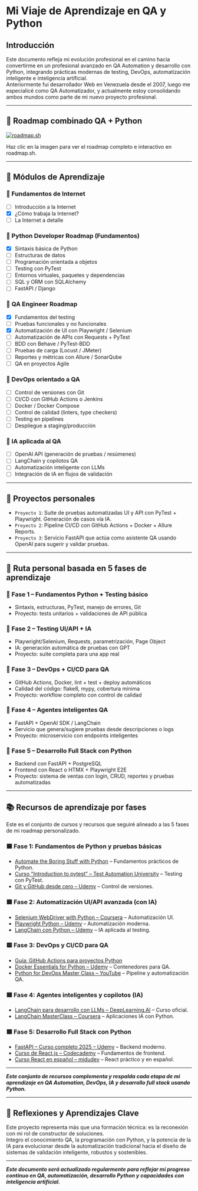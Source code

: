 # Mi Viaje de Aprendizaje en QA y Python

## Introducción

Este documento refleja mi evolución profesional en el camino hacia convertirme en un profesional avanzado en QA Automation y desarrollo con Python, integrando prácticas modernas de testing, DevOps, automatización inteligente e inteligencia artificial.  
Anteriormente fui desarrollador Web en Venezuela desde el 2007, luego me especialicé como QA Automatizador, y actualmente estoy consolidando ambos mundos como parte de mi nuevo proyecto profesional.

---

## 🧭 Roadmap combinado QA + Python

[![roadmap.sh](https://roadmap.sh/card/tall/65ed0aa273b4b18a31f714cb?variant=dark&roadmaps=qa%2Cpython)](https://roadmap.sh)

Haz clic en la imagen para ver el roadmap completo e interactivo en roadmap.sh.

---

## 🧱 Módulos de Aprendizaje

### 📡 Fundamentos de Internet
- [ ] Introducción a la Internet
- [x] ¿Cómo trabaja la Internet?
- [ ] La Internet a detalle

### 🐍 Python Developer Roadmap (Fundamentos)
- [x] Sintaxis básica de Python
- [ ] Estructuras de datos
- [ ] Programación orientada a objetos
- [ ] Testing con PyTest
- [ ] Entornos virtuales, paquetes y dependencias
- [ ] SQL y ORM con SQLAlchemy
- [ ] FastAPI / Django

### 🧪 QA Engineer Roadmap
- [x] Fundamentos del testing
- [ ] Pruebas funcionales y no funcionales
- [x] Automatización de UI con Playwright / Selenium
- [ ] Automatización de APIs con Requests + PyTest
- [ ] BDD con Behave / PyTest-BDD
- [ ] Pruebas de carga (Locust / JMeter)
- [ ] Reportes y métricas con Allure / SonarQube
- [ ] QA en proyectos Agile

### 🧰 DevOps orientado a QA
- [ ] Control de versiones con Git
- [ ] CI/CD con GitHub Actions o Jenkins
- [ ] Docker / Docker Compose
- [ ] Control de calidad (linters, type checkers)
- [ ] Testing en pipelines
- [ ] Despliegue a staging/producción

### 🧠 IA aplicada al QA
- [ ] OpenAI API (generación de pruebas / resúmenes)
- [ ] LangChain y copilotos QA
- [ ] Automatización inteligente con LLMs
- [ ] Integración de IA en flujos de validación

---

## 💼 Proyectos personales

- `Proyecto 1`: Suite de pruebas automatizadas UI y API con PyTest + Playwright. Generación de casos vía IA.
- `Proyecto 2`: Pipeline CI/CD con GitHub Actions + Docker + Allure Reports.
- `Proyecto 3`: Servicio FastAPI que actúa como asistente QA usando OpenAI para sugerir y validar pruebas.

---

## 🧭 Ruta personal basada en 5 fases de aprendizaje

### 🔹 Fase 1 – Fundamentos Python + Testing básico
- Sintaxis, estructuras, PyTest, manejo de errores, Git
- Proyecto: tests unitarios + validaciones de API pública

### 🔹 Fase 2 – Testing UI/API + IA
- Playwright/Selenium, Requests, parametrización, Page Object
- IA: generación automática de pruebas con GPT
- Proyecto: suite completa para una app real

### 🔹 Fase 3 – DevOps + CI/CD para QA
- GitHub Actions, Docker, lint + test + deploy automáticos
- Calidad del código: flake8, mypy, cobertura mínima
- Proyecto: workflow completo con control de calidad

### 🔹 Fase 4 – Agentes inteligentes QA
- FastAPI + OpenAI SDK / LangChain
- Servicio que genera/sugiere pruebas desde descripciones o logs
- Proyecto: microservicio con endpoints inteligentes

### 🔹 Fase 5 – Desarrollo Full Stack con Python
- Backend con FastAPI + PostgreSQL
- Frontend con React o HTMX + Playwright E2E
- Proyecto: sistema de ventas con login, CRUD, reportes y pruebas automatizadas

---
## 📚 Recursos de aprendizaje por fases

Este es el conjunto de cursos y recursos que seguiré alineado a las 5 fases de mi roadmap personalizado.

### 🟦 Fase 1: Fundamentos de Python y pruebas básicas
- [Automate the Boring Stuff with Python](https://automatetheboringstuff.com/) – Fundamentos prácticos de Python.
- [Curso "Introduction to pytest" – Test Automation University](https://testautomationu.applitools.com/pytest-tutorial/) – Testing con PyTest.
- [Git y GitHub desde cero – Udemy](https://www.udemy.com/course/git-y-github-desde-cero/) – Control de versiones.

### 🟩 Fase 2: Automatización UI/API avanzada (con IA)
- [Selenium WebDriver with Python – Coursera](https://www.coursera.org/learn/selenium-webdriver-python) – Automatización UI.
- [Playwright Python – Udemy](https://www.udemy.com/course/playwright-python-automation-testing-from-zero-to-expert/) – Automatización moderna.
- [LangChain con Python – Udemy](https://www.udemy.com/course/langchain-with-python-bootcamp/) – IA aplicada al testing.

### 🟨 Fase 3: DevOps y CI/CD para QA
- [Guía: GitHub Actions para proyectos Python](https://pyimagesearch.com/2024/09/30/introduction-to-github-actions-for-python-projects/)
- [Docker Essentials for Python – Udemy](https://www.udemy.com/course/docker-essentials-for-python-developers/) – Contenedores para QA.
- [Python for DevOps Master Class – YouTube](https://www.youtube.com/watch?v=kwZNpieUreA) – Pipeline y automatización QA.

### 🟥 Fase 4: Agentes inteligentes y copilotos (IA)
- [LangChain para desarrollo con LLMs – DeepLearning.AI](https://www.deeplearning.ai/short-courses/langchain-for-llm-application-development/) – Curso oficial.
- [LangChain MasterClass – Coursera](https://www.coursera.org/learn/packt-langchain-masterclass-build-15-openai-and-llama-2-llm-apps-using-pyt-s2uus) – Aplicaciones IA con Python.

### 🟪 Fase 5: Desarrollo Full Stack con Python
- [FastAPI – Curso completo 2025 – Udemy](https://www.udemy.com/course/fastapi-the-complete-course/) – Backend moderno.
- [Curso de React.js – Codecademy](https://www.codecademy.com/learn/react-101) – Fundamentos de frontend.
- [Curso React en español – midudev](https://cursoreact.dev/) – React práctico y en español.

---

_**Este conjunto de recursos complementa y respalda cada etapa de mi aprendizaje en QA Automation, DevOps, IA y desarrollo full stack usando Python.**_

---

## 💬 Reflexiones y Aprendizajes Clave

Este proyecto representa más que una formación técnica: es la reconexión con mi rol de constructor de soluciones.  
Integro el conocimiento QA, la programación con Python, y la potencia de la IA para evolucionar desde la automatización tradicional hacia el diseño de sistemas de validación inteligente, robustos y sostenibles.

---

_**Este documento será actualizado regularmente para reflejar mi progreso continuo en QA, automatización, desarrollo Python y capacidades con inteligencia artificial.**_
